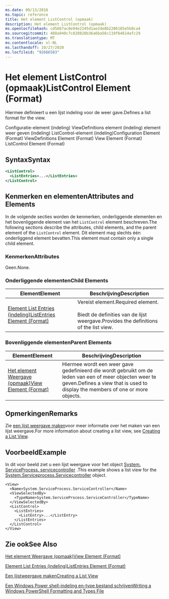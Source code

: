 ```yaml
---
ms.date: 09/13/2016
ms.topic: reference
title: Het element ListControl (opmaak)
description: Het element ListControl (opmaak)
ms.openlocfilehash: cd5687ac8e94e2245d1ae2de8b2206185e5b8ca4
ms.sourcegitcommit: 488a940c7c828820b36a6ba56c119f64614afc29
ms.translationtype: MT
ms.contentlocale: nl-NL
ms.lasthandoff: 10/27/2020
ms.locfileid: "92666583"
---
```

# <a name="listcontrol-element-format"></a><span data-ttu-id="f2e98-103">Het element ListControl (opmaak)</span><span class="sxs-lookup"><span data-stu-id="f2e98-103">ListControl Element (Format)</span></span>

<span data-ttu-id="f2e98-104">Hiermee definieert u een lijst indeling voor de weer gave.</span><span class="sxs-lookup"><span data-stu-id="f2e98-104">Defines a list format for the view.</span></span>

<span data-ttu-id="f2e98-105">Configuratie-element (indeling) ViewDefinitions element (indeling) element weer geven (indeling) ListControl-element (indeling)</span><span class="sxs-lookup"><span data-stu-id="f2e98-105">Configuration Element (Format) ViewDefinitions Element (Format) View Element (Format) ListControl Element (Format)</span></span>

## <a name="syntax"></a><span data-ttu-id="f2e98-106">Syntax</span><span class="sxs-lookup"><span data-stu-id="f2e98-106">Syntax</span></span>

```xml
<ListControl>
  <ListEntries>...</ListEntries>
</ListControl>

```

## <a name="attributes-and-elements"></a><span data-ttu-id="f2e98-107">Kenmerken en elementen</span><span class="sxs-lookup"><span data-stu-id="f2e98-107">Attributes and Elements</span></span>

<span data-ttu-id="f2e98-108">In de volgende secties worden de kenmerken, onderliggende elementen en het bovenliggende element van het `ListControl` element beschreven.</span><span class="sxs-lookup"><span data-stu-id="f2e98-108">The following sections describe the attributes, child elements, and the parent element of the `ListControl` element.</span></span> <span data-ttu-id="f2e98-109">Dit element mag slechts één onderliggend element bevatten.</span><span class="sxs-lookup"><span data-stu-id="f2e98-109">This element must contain only a single child element.</span></span>

### <a name="attributes"></a><span data-ttu-id="f2e98-110">Kenmerken</span><span class="sxs-lookup"><span data-stu-id="f2e98-110">Attributes</span></span>

<span data-ttu-id="f2e98-111">Geen.</span><span class="sxs-lookup"><span data-stu-id="f2e98-111">None.</span></span>

### <a name="child-elements"></a><span data-ttu-id="f2e98-112">Onderliggende elementen</span><span class="sxs-lookup"><span data-stu-id="f2e98-112">Child Elements</span></span>

|<span data-ttu-id="f2e98-113">Element</span><span class="sxs-lookup"><span data-stu-id="f2e98-113">Element</span></span>|<span data-ttu-id="f2e98-114">Beschrijving</span><span class="sxs-lookup"><span data-stu-id="f2e98-114">Description</span></span>|
|-------------|-----------------|
|[<span data-ttu-id="f2e98-115">Element List Entries (indeling)</span><span class="sxs-lookup"><span data-stu-id="f2e98-115">ListEntries Element (Format)</span></span>](./listentries-element-for-listcontrol-format.md)|<span data-ttu-id="f2e98-116">Vereist element.</span><span class="sxs-lookup"><span data-stu-id="f2e98-116">Required element.</span></span><br /><br /> <span data-ttu-id="f2e98-117">Biedt de definities van de lijst weergave.</span><span class="sxs-lookup"><span data-stu-id="f2e98-117">Provides the definitions of the list view.</span></span>|

### <a name="parent-elements"></a><span data-ttu-id="f2e98-118">Bovenliggende elementen</span><span class="sxs-lookup"><span data-stu-id="f2e98-118">Parent Elements</span></span>

|<span data-ttu-id="f2e98-119">Element</span><span class="sxs-lookup"><span data-stu-id="f2e98-119">Element</span></span>|<span data-ttu-id="f2e98-120">Beschrijving</span><span class="sxs-lookup"><span data-stu-id="f2e98-120">Description</span></span>|
|-------------|-----------------|
|[<span data-ttu-id="f2e98-121">Het element Weergave (opmaak)</span><span class="sxs-lookup"><span data-stu-id="f2e98-121">View Element (Format)</span></span>](./view-element-format.md)|<span data-ttu-id="f2e98-122">Hiermee wordt een weer gave gedefinieerd die wordt gebruikt om de leden van een of meer objecten weer te geven.</span><span class="sxs-lookup"><span data-stu-id="f2e98-122">Defines a view that is used to display the members of one or more objects.</span></span>|

## <a name="remarks"></a><span data-ttu-id="f2e98-123">Opmerkingen</span><span class="sxs-lookup"><span data-stu-id="f2e98-123">Remarks</span></span>

<span data-ttu-id="f2e98-124">Zie [een lijst weergave maken](./creating-a-list-view.md)voor meer informatie over het maken van een lijst weergave.</span><span class="sxs-lookup"><span data-stu-id="f2e98-124">For more information about creating a list view, see [Creating a List View](./creating-a-list-view.md).</span></span>

## <a name="example"></a><span data-ttu-id="f2e98-125">Voorbeeld</span><span class="sxs-lookup"><span data-stu-id="f2e98-125">Example</span></span>

<span data-ttu-id="f2e98-126">In dit voor beeld ziet u een lijst weergave voor het object [System. ServiceProcess. servicecontroller](/dotnet/api/System.ServiceProcess.ServiceController) .</span><span class="sxs-lookup"><span data-stu-id="f2e98-126">This example shows a list view for the [System.Serviceprocess.Servicecontroller](/dotnet/api/System.ServiceProcess.ServiceController) object.</span></span>

```
<View>
  <Name>System.ServiceProcess.ServiceController</Name>
  <ViewSelectedBy>
    <TypeName>System.ServiceProcess.ServiceController</TypeName>
  </ViewSelectedBy>
  <ListControl>
    <ListEntries>
      <ListEntry>...</ListEntry>
    </ListEntries>
  </ListControl>
</View>
```

## <a name="see-also"></a><span data-ttu-id="f2e98-127">Zie ook</span><span class="sxs-lookup"><span data-stu-id="f2e98-127">See Also</span></span>

[<span data-ttu-id="f2e98-128">Het element Weergave (opmaak)</span><span class="sxs-lookup"><span data-stu-id="f2e98-128">View Element (Format)</span></span>](./view-element-format.md)

[<span data-ttu-id="f2e98-129">Element List Entries (indeling)</span><span class="sxs-lookup"><span data-stu-id="f2e98-129">ListEntries Element (Format)</span></span>](./listentries-element-for-listcontrol-format.md)

[<span data-ttu-id="f2e98-130">Een lijstweergave maken</span><span class="sxs-lookup"><span data-stu-id="f2e98-130">Creating a List View</span></span>](./creating-a-list-view.md)

[<span data-ttu-id="f2e98-131">Een Windows Power shell-indeling en-type bestand schrijven</span><span class="sxs-lookup"><span data-stu-id="f2e98-131">Writing a Windows PowerShell Formatting and Types File</span></span>](./writing-a-powershell-formatting-file.md)
